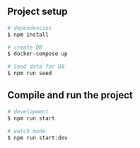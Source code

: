 ## Project setup

```bash
# dependencies
$ npm install

# create DB
$ docker-compose up

# Seed data for DB
$ npm run seed
```

## Compile and run the project

```bash
# development
$ npm run start

# watch mode
$ npm run start:dev
